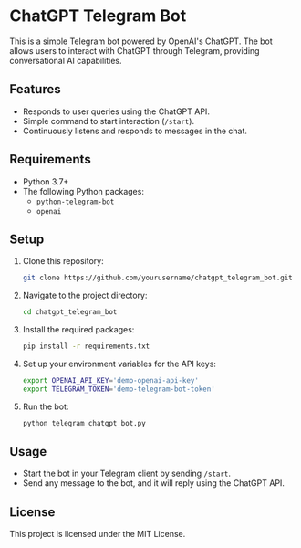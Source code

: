 # ChatGPT Telegram Bot

This is a simple Telegram bot powered by OpenAI's ChatGPT. The bot allows users to interact with ChatGPT through Telegram, providing conversational AI capabilities.

## Features

- Responds to user queries using the ChatGPT API.
- Simple command to start interaction (`/start`).
- Continuously listens and responds to messages in the chat.

## Requirements

- Python 3.7+
- The following Python packages:
  - `python-telegram-bot`
  - `openai`

## Setup

1. Clone this repository:
   ```bash
   git clone https://github.com/yourusername/chatgpt_telegram_bot.git
   ```

2. Navigate to the project directory:
   ```bash
   cd chatgpt_telegram_bot
   ```

3. Install the required packages:
   ```bash
   pip install -r requirements.txt
   ```

4. Set up your environment variables for the API keys:
   ```bash
   export OPENAI_API_KEY='demo-openai-api-key'
   export TELEGRAM_TOKEN='demo-telegram-bot-token'
   ```

5. Run the bot:
   ```bash
   python telegram_chatgpt_bot.py
   ```

## Usage

- Start the bot in your Telegram client by sending `/start`.
- Send any message to the bot, and it will reply using the ChatGPT API.

## License

This project is licensed under the MIT License.

